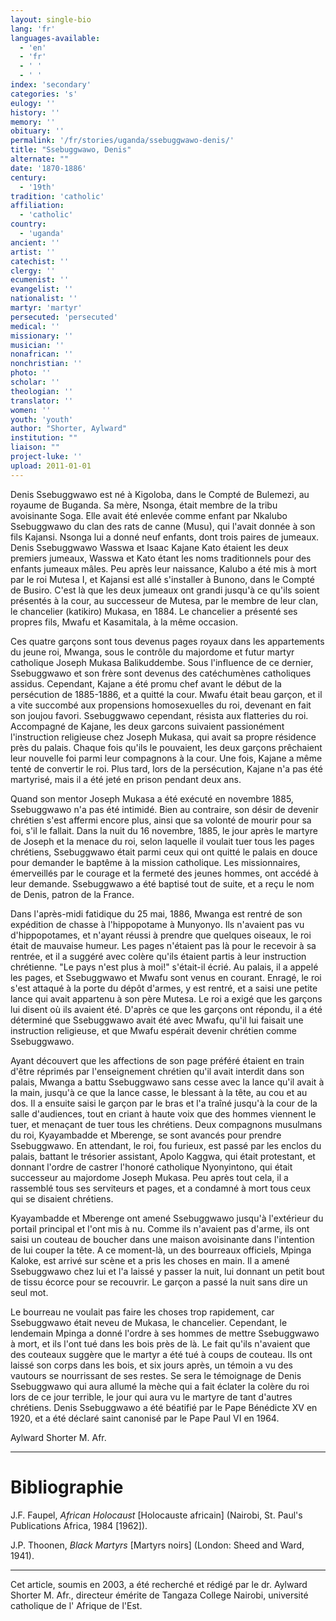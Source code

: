 ```yaml
---
layout: single-bio
lang: 'fr'
languages-available:
  - 'en'
  - 'fr'
  - ' '
  - ' '
index: 'secondary'
categories: 's'
eulogy: ''
history: ''
memory: ''
obituary: ''
permalink: '/fr/stories/uganda/ssebuggwawo-denis/'
title: "Ssebuggwawo, Denis"
alternate: ""
date: '1870-1886'
century:
  - '19th'
tradition: 'catholic'
affiliation:
  - 'catholic'
country:
  - 'uganda'
ancient: ''
artist: ''
catechist: ''
clergy: ''
ecumenist: ''
evangelist: ''
nationalist: ''
martyr: 'martyr'
persecuted: 'persecuted'
medical: ''
missionary: ''
musician: ''
nonafrican: ''
nonchristian: ''
photo: ''
scholar: ''
theologian: ''
translator: ''
women: ''
youth: 'youth'
author: "Shorter, Aylward"
institution: ""
liaison: ""
project-luke: ''
upload: 2011-01-01
---
```




Denis Ssebuggwawo est né à Kigoloba, dans le Compté de Bulemezi, au royaume de Buganda. Sa mère, Nsonga, était membre de la tribu avoisinante Soga. Elle avait été enlevée comme enfant par Nkalubo Ssebuggwawo du clan des rats de canne (Musu), qui l'avait donnée à son fils Kajansi. Nsonga lui a donné neuf enfants, dont trois paires de jumeaux. Denis Ssebuggwawo Wasswa et Isaac Kajane Kato étaient les deux premiers jumeaux, Wasswa et Kato étant les noms traditionnels pour des enfants jumeaux mâles. Peu après leur naissance, Kalubo a été mis à mort par le roi Mutesa I, et Kajansi est allé s'installer à Bunono, dans le Compté de Busiro. C'est là que les deux jumeaux ont grandi jusqu'à ce qu'ils soient présentés à la cour, au successeur de Mutesa, par le membre de leur clan, le chancelier (katikiro) Mukasa, en 1884. Le chancelier a présenté ses propres fils, Mwafu et Kasamitala, à la même occasion.

Ces quatre garçons sont tous devenus pages royaux dans les appartements du jeune roi, Mwanga, sous le contrôle du majordome et futur martyr catholique Joseph Mukasa Balikuddembe. Sous l'influence de ce dernier, Ssebuggwawo et son frère sont devenus des catéchumènes catholiques assidus. Cependant, Kajane a été promu chef avant le début de la persécution de 1885-1886, et a quitté la cour. Mwafu était beau garçon, et il a vite succombé aux propensions homosexuelles du roi, devenant en fait son joujou favori. Ssebuggwawo cependant, résista aux flatteries du roi. Accompagné de Kajane, les deux garcons suivaient passionément l'instruction religieuse chez Joseph Mukasa, qui avait sa propre résidence près du palais. Chaque fois qu'ils le pouvaient, les deux garçons prêchaient leur nouvelle foi parmi leur compagnons à la cour. Une fois, Kajane a même tenté de convertir le roi. Plus tard, lors de la persécution, Kajane n'a pas été martyrisé, mais il a été jeté en prison pendant deux ans.

Quand son mentor Joseph Mukasa a été exécuté en novembre 1885, Ssebuggwawo n'a pas été intimidé. Bien au contraire, son désir de devenir chrétien s'est affermi encore plus, ainsi que sa volonté de mourir pour sa foi, s'il le fallait. Dans la nuit du 16 novembre, 1885, le jour après le martyre de Joseph et la menace du roi, selon laquelle il voulait tuer tous les pages chrétiens, Ssebuggwawo était parmi ceux qui ont quitté le palais en douce pour demander le baptême à la mission catholique. Les missionnaires, émerveillés par le courage et la fermeté des jeunes hommes, ont accédé à leur demande. Ssebuggwawo a été baptisé tout de suite, et a reçu le nom de Denis, patron de la France.

Dans l'après-midi fatidique du 25 mai, 1886, Mwanga est rentré de son expédition de chasse à l'hippopotame à Munyonyo. Ils n'avaient pas vu d'hippopotames, et n'ayant  réussi à prendre que quelques oiseaux, le roi était de mauvaise humeur. Les pages n'étaient pas là pour le recevoir à sa rentrée, et il a suggéré avec colère qu'ils étaient partis à leur instruction chrétienne. "Le pays n'est plus à moi!" s'était-il écrié. Au palais, il a appelé les pages, et Ssebuggwawo et Mwafu sont venus en courant. Enragé, le roi s'est attaqué à la porte du dépôt d'armes, y est rentré, et a saisi une petite lance qui avait appartenu à son père Mutesa. Le roi a exigé que les garçons lui disent où ils avaient été. D'après ce que les garçons ont répondu, il a été déterminé que Ssebuggwawo avait été avec Mwafu, qu'il lui faisait une instruction religieuse, et que Mwafu espérait devenir chrétien comme Ssebuggwawo.

Ayant découvert que les affections de son page préféré étaient en train d'être réprimés par l'enseignement chrétien qu'il avait interdit dans son palais, Mwanga a battu Ssebuggwawo sans cesse avec la lance qu'il avait à la main, jusqu'à ce que la lance casse, le blessant à la tête, au cou et au dos. Il a ensuite saisi le garçon par le bras et l'a traîné jusqu'à la cour de la salle d'audiences, tout en criant à haute voix que des hommes viennent le tuer, et menaçant de tuer tous les chrétiens. Deux compagnons musulmans du roi, Kyayambadde et Mberenge, se sont avancés pour prendre Ssebuggwawo. En attendant, le roi, fou furieux, est passé par les enclos du palais, battant le trésorier assistant, Apolo Kaggwa, qui était protestant, et donnant l'ordre de castrer l'honoré catholique Nyonyintono, qui était  successeur au majordome Joseph Mukasa. Peu après tout cela, il a rassemblé tous ses serviteurs et pages, et a condamné à mort tous ceux qui se disaient chrétiens.

Kyayambadde et Mberenge ont amené Ssebuggwawo jusqu'à l'extérieur du portail principal et l'ont mis à nu. Comme ils n'avaient pas d'arme, ils ont saisi un couteau de boucher dans une maison avoisinante dans l'intention de lui couper la tête. A ce moment-là, un des bourreaux officiels, Mpinga Kaloke, est arrivé sur scène et a pris les choses en main. Il a amené Ssebuggwawo chez lui et l'a laissé y passer la nuit, lui donnant un petit bout de tissu écorce pour se recouvrir. Le garçon a passé la nuit sans dire un seul mot.

Le bourreau ne voulait pas faire les choses trop rapidement, car Ssebuggwawo était neveu de Mukasa, le chancelier. Cependant, le lendemain Mpinga a donné l'ordre à ses hommes de mettre Ssebuggwawo à mort, et ils l'ont tué dans les bois près de là. Le fait qu'ils n'avaient que des couteaux suggère que le martyr a été tué à coups de couteau. Ils ont laissé son corps dans les bois, et six jours après, un témoin a vu des vautours se nourrissant de ses restes. Se sera le témoignage de Denis Ssebuggwawo qui aura allumé la mèche qui a fait éclater la colère du roi lors de ce jour terrible, le jour qui aura vu le martyre de tant d'autres chrétiens. Denis Ssebuggwawo a été béatifié par le Pape Bénédicte XV en 1920, et a été déclaré saint canonisé par le Pape Paul VI en 1964.

Aylward Shorter M. Afr.

---

# Bibliographie

J.F. Faupel, *African Holocaust* [Holocauste africain] (Nairobi, St. Paul's Publications Africa, 1984 [1962]).

J.P. Thoonen, *Black Martyrs* [Martyrs noirs] (London: Sheed and Ward, 1941).

---

Cet article, soumis en 2003, a été recherché et rédigé par le dr. Aylward Shorter M. Afr., directeur émérite de Tangaza College Nairobi, université catholique de l' Afrique de l'Est.

